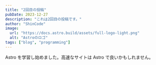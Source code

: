 ```yaml
---
title: "2回目の投稿"
pubDate: 2023-12-27
description: "これは2回目の投稿です。"
author: "ShinCode"
image:
  url: "https://docs.astro.build/assets/full-logo-light.png"
  alt: "Astroのロゴ"
tags: ["blog", "programming"]
---
```


Astro を学習し始めました。高速なサイトは Astro で良いかもしれません。
